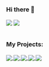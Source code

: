 ### Hi there 👋

<!--
**aalnujaidy/aalnujaidy** is a ✨ _special_ ✨ repository because its `README.md` (this file) appears on your GitHub profile.

Here are some ideas to get you started:

- 🔭 I’m currently working on ...
- 🌱 I’m currently learning ...
- 👯 I’m looking to collaborate on ...
- 🤔 I’m looking for help with ...
- 💬 Ask me about ...
- 📫 How to reach me: ...
- 😄 Pronouns: ...
- ⚡ Fun fact: ...
-->


  <img align="center" src="https://github-readme-stats.vercel.app/api?username=aalnujaidy&show_icons=true&count_private=true&include_all_commits=true&hide=stars&theme=tokyonight)" />
</a>


 <img align="center" src="https://github-readme-streak-stats.herokuapp.com/?user=aalnujaidy&include_all_commits=true&count_private=true&theme=tokyonight" />
</a>

<!-- ![Github Stats](https://github-readme-stats.vercel.app/api?username=aalnujaidy&show_icons=true&count_private=true&include_all_commits=true&hide=stars&theme=tokyonight)
![LachlanDev github streak](https://github-readme-streak-stats.herokuapp.com/?user=aalnujaidy&include_all_commits=true&count_private=true&theme=tokyonight)
 -->
<br>

<br/>

### My Projects:
  
<a href="https://github.com/aalnujaidy/SDAIA_MTA.git">
  <img align="center" src="https://github-readme-stats.vercel.app/api/pin/?username=aalnujaidy&repo=SDAIA_MTA&theme=tokyonight" />
</a>

<a href="https://github.com/aalnujaidy/Regression_SDAIA.git">
 <img align="center" src="https://github-readme-stats.vercel.app/api/pin/?username=aalnujaidy&repo=Regression_SDAIA&theme=tokyonight" />
</a>

<a href="https://github.com/aalnujaidy/SDAIA_Classification.git">
  <img align="center" src="https://github-readme-stats.vercel.app/api/pin/?username=aalnujaidy&repo=SDAIA_Classification&theme=tokyonight" />
</a>

<a href="https://github.com/aalnujaidy/Unsupervised_Machine_Learning">
 <img align="center" src="https://github-readme-stats.vercel.app/api/pin/?username=aalnujaidy&repo=Unsupervised_Machine_Learning&theme=tokyonight" />
</a>

<a href="https://github.com/aalnujaidy/Deep_learning">
 <img align="center" src="https://github-readme-stats.vercel.app/api/pin/?username=aalnujaidy&repo=Deep_learning&theme=tokyonight" />
</a>


